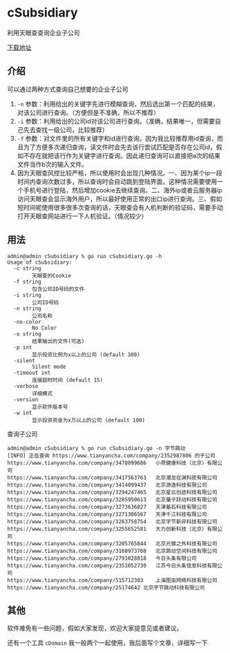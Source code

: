# cSubsidiary
 利用天眼查查询企业子公司

[下载地址](https://github.com/canc3s/cSubsidiary/releases)

## 介绍

可以通过两种方式查询自己想要的企业子公司

1. `-n` 参数：利用给出的关键字先进行模糊查询，然后选出第一个匹配的结果，对该公司进行查询。（方便但是不准确，所以不推荐）
2. `-i` 参数：利用给出的公司id对该公司进行查询。（准确，结果唯一，但需要自己先去查找一级公司，比较推荐）
3. `-f` 参数：对文件里的所有关键字和id进行查询。因为我比较推荐用id查询，而且为了方便多次递归查询，读文件时会先去该行尝试匹配是否存在公司id，假如不存在就把该行作为关键字进行查询。因此递归查询可以直接把a次的结果文件当作b次的输入文件。
4. 因为天眼查风控比较严格，所以使用时会出现几种情况。一、因为某个ip一段时间内查询次数过多，所以查询时会自动跳到登陆界面，这种情况需要使用一个手机号进行登陆，然后增加cookie去继续查询。二、海外ip或者云服务器ip访问天眼查会显示海外用户，所以最好使用正常的出口ip进行查询。三、假如短时间呢使用很多很多次查询的话，天眼查会有人机判断的验证码，需要手动打开天眼查网站进行一下人机验证。（情况较少）

## 用法

```
admin@admin cSubsidiary % go run cSubsidiary.go -h
Usage of cSubsidiary:
  -c string
    	天眼查的Cookie
  -f string
    	包含公司ID号码的文件
  -i string
    	公司ID号码
  -n string
    	公司名称
  -no-color
    	No Color
  -o string
    	结果输出的文件(可选)
  -p int
    	显示投资比例为x以上的公司 (default 100)
  -silent
    	Silent mode
  -timeout int
    	连接超时时间 (default 15)
  -verbose
    	详细模式
  -version
    	显示软件版本号
  -w int
    	显示投资资金为x万以上的公司 (default 100)
```

查询子公司

```
admin@admin cSubsidiary % go run cSubsidiary.go -n 字节跳动
[INFO] 正在查询 https://www.tianyancha.com/company/2352987806 的子公司
https://www.tianyancha.com/company/3478099686	小荷健康科技（北京）有限公司
https://www.tianyancha.com/company/3417563763	北京潜龙在渊科技有限公司
https://www.tianyancha.com/company/3414099437	北京游逸科技有限公司
https://www.tianyancha.com/company/3294247465	北京星云创迹科技有限公司
https://www.tianyancha.com/company/3285950613	北京量子跃动科技有限公司
https://www.tianyancha.com/company/3273636827	天津基石科技有限公司
https://www.tianyancha.com/company/3271306567	天津千江科技有限公司
https://www.tianyancha.com/company/3263758754	北京字节新异科技有限公司
https://www.tianyancha.com/company/3255652581	大力创新科技（北京）有限公司
https://www.tianyancha.com/company/3205765844	北京光锥之外科技有限公司
https://www.tianyancha.com/company/3168973708	北京跳动空间科技有限公司
https://www.tianyancha.com/company/2791028018	今日头条有限公司
https://www.tianyancha.com/company/2351052730	江苏今日头条信息科技有限公司
https://www.tianyancha.com/company/515712303	上海图虫网络科技有限公司
https://www.tianyancha.com/company/25174642	北京字节跳动科技有限公司
```

## 其他

软件难免有一些问题，假如大家发现，欢迎大家提意见或者建议。

还有一个工具 `cDomain` 我一般两个一起使用，我后面写个文章，详细写一下